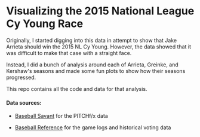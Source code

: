 Visualizing the 2015 National League Cy Young Race
==================================================

Originally, I started digging into this data in attempt to show that Jake
Arrieta should win the 2015 NL Cy Young. However, the data showed that it was
difficult to make that case with a straight face.

Instead, I did a bunch of analysis around each of Arrieta, Greinke, and
Kershaw's seasons and made some fun plots to show how their seasons progressed.

This repo contains all the code and data for that analysis.

#### Data sources:

- [Baseball Savant](http://baseballsavant.com/) for the PITCHf/x data

- [Baseball Reference](http://www.baseball-reference.com/) for the game logs
and historical voting data
